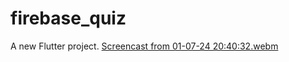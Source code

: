 # firebase_quiz

A new Flutter project.
[Screencast from 01-07-24 20:40:32.webm](https://github.com/Iskandarrcode/Quiz_App/assets/153985172/f804bf31-77eb-4d28-84c4-97a4693789f7)
